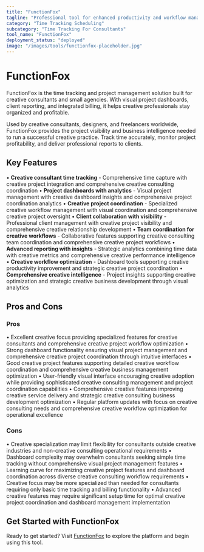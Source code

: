 ```yaml
---
title: "FunctionFox"
tagline: "Professional tool for enhanced productivity and workflow management"
category: "Time Tracking Scheduling"
subcategory: "Time Tracking For Consultants"
tool_name: "FunctionFox"
deployment_status: "deployed"
image: "/images/tools/functionfox-placeholder.jpg"
---
```


# FunctionFox

FunctionFox is the time tracking and project management solution built for creative consultants and small agencies. With visual project dashboards, client reporting, and integrated billing, it helps creative professionals stay organized and profitable.

Used by creative consultants, designers, and freelancers worldwide, FunctionFox provides the project visibility and business intelligence needed to run a successful creative practice. Track time accurately, monitor project profitability, and deliver professional reports to clients.

## Key Features

• **Creative consultant time tracking** - Comprehensive time capture with creative project integration and comprehensive creative consulting coordination
• **Project dashboards with analytics** - Visual project management with creative dashboard insights and comprehensive project coordination analytics
• **Creative project coordination** - Specialized creative workflow management with visual coordination and comprehensive creative project oversight
• **Client collaboration with visibility** - Professional client management with creative project visibility and comprehensive creative relationship development
• **Team coordination for creative workflows** - Collaborative features supporting creative consulting team coordination and comprehensive creative project workflows
• **Advanced reporting with insights** - Strategic analytics combining time data with creative metrics and comprehensive creative performance intelligence
• **Creative workflow optimization** - Dashboard tools supporting creative productivity improvement and strategic creative project coordination
• **Comprehensive creative intelligence** - Project insights supporting creative optimization and strategic creative business development through visual analytics

## Pros and Cons

### Pros
• Excellent creative focus providing specialized features for creative consultants and comprehensive creative project workflow optimization
• Strong dashboard functionality ensuring visual project management and comprehensive creative project coordination through intuitive interfaces
• Good creative project features supporting detailed creative workflow coordination and comprehensive creative business management optimization
• User-friendly visual interface encouraging creative adoption while providing sophisticated creative consulting management and project coordination capabilities
• Comprehensive creative features improving creative service delivery and strategic creative consulting business development optimization
• Regular platform updates with focus on creative consulting needs and comprehensive creative workflow optimization for operational excellence

### Cons
• Creative specialization may limit flexibility for consultants outside creative industries and non-creative consulting operational requirements
• Dashboard complexity may overwhelm consultants seeking simple time tracking without comprehensive visual project management features
• Learning curve for maximizing creative project features and dashboard coordination across diverse creative consulting workflow requirements
• Creative focus may be more specialized than needed for consultants requiring only basic time tracking and billing functionality
• Advanced creative features may require significant setup time for optimal creative project coordination and dashboard management implementation
## Get Started with FunctionFox

Ready to get started? Visit [FunctionFox](https://functionfox.com) to explore the platform and begin using this tool.
